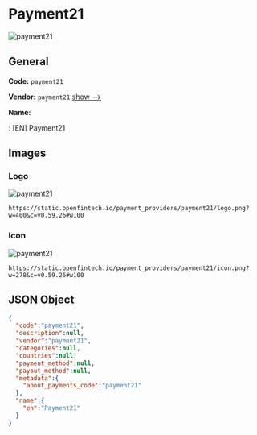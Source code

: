 
# Payment21 
![payment21](https://static.openfintech.io/payment_providers/payment21/logo.png?w=400&c=v0.59.26#w100)  

## General 
 
**Code:** `payment21` 
 
**Vendor:** `payment21` [show -->](/vendors/payment21/) 
 
**Name:** 
 
:	[EN] Payment21 
 

## Images 

### Logo 
 
![payment21](https://static.openfintech.io/payment_providers/payment21/logo.png?w=400&c=v0.59.26#w100)  

```
https://static.openfintech.io/payment_providers/payment21/logo.png?w=400&c=v0.59.26#w100
```  

### Icon 
 
![payment21](https://static.openfintech.io/payment_providers/payment21/icon.png?w=278&c=v0.59.26#w100)  

```
https://static.openfintech.io/payment_providers/payment21/icon.png?w=278&c=v0.59.26#w100
```  

## JSON Object 

```json
{
  "code":"payment21",
  "description":null,
  "vendor":"payment21",
  "categories":null,
  "countries":null,
  "payment_method":null,
  "payout_method":null,
  "metadata":{
    "about_payments_code":"payment21"
  },
  "name":{
    "en":"Payment21"
  }
}
```  
